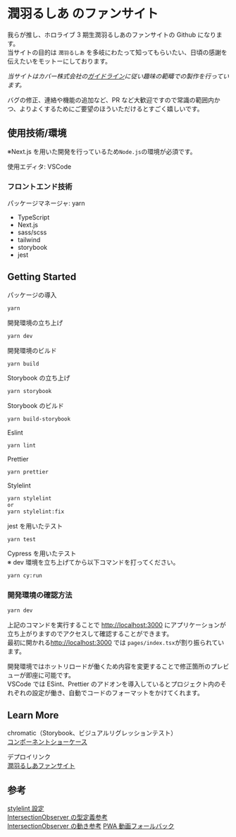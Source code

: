 # 潤羽るしあ のファンサイト

我らが推し、ホロライブ 3 期生潤羽るしあのファンサイトの Github になります。  
当サイトの目的は `潤羽るしあ` を多岐にわたって知ってもらいたい、日頃の感謝を伝えたいをモットーにしております。

_当サイトはカバー株式会社の[ガイドライン](https://www.hololive.tv/terms)に従い趣味の範疇での製作を行っています。_

バグの修正、連絡や機能の追加など、PR など大歓迎ですので常識の範囲内かつ、よりよくするためにご要望のほういただけるとすごく嬉しいです。

## 使用技術/環境

※Next.js を用いた開発を行っているため`Node.js`の環境が必須です。

使用エディタ: VSCode

### フロントエンド技術

パッケージマネージャ: yarn

- TypeScript
- Next.js
- sass/scss
- tailwind
- storybook
- jest

## Getting Started

パッケージの導入

```bash
yarn
```

開発環境の立ち上げ

```bash
yarn dev
```

開発環境のビルド

```bash
yarn build
```

Storybook の立ち上げ

```bash
yarn storybook
```

Storybook のビルド

```bash
yarn build-storybook
```

Eslint

```bash
yarn lint
```

Prettier

```bash
yarn prettier
```

Stylelint

```bash
yarn stylelint
or
yarn stylelint:fix
```

jest を用いたテスト

```bash
yarn test
```

Cypress を用いたテスト  
※ dev 環境を立ち上げてから以下コマンドを打ってください。

```bash
yarn cy:run
```

### 開発環境の確認方法

```bash
yarn dev
```

上記のコマンドを実行することで
[http://localhost:3000](http://localhost:3000) にアプリケーションが立ち上がりますのでアクセスして確認することができます。  
最初に開かれる[http://localhost:3000](http://localhost:3000) では `pages/index.tsx`が割り振られています。

開発環境ではホットリロードが働くため内容を変更することで修正箇所のプレビューが即座に可能です。  
VSCode では ESint、Prettier のアドオンを導入しているとプロジェクト内のそれぞれの設定が働き、自動でコードのフォーマットをかけてくれます。

## Learn More

chromatic（Storybook、ビジュアルリグレッションテスト）  
[コンポーネントショーケース](https://www.chromatic.com/builds?appId=6156d7f3f08a48003a031d56)

デプロイリンク  
[潤羽るしあファンサイト](https://www.uruharushia.work)

## 参考

[stylelint 設定](https://gist.github.com/buchiya4th/f4ca1be2ab98ee5a8098fa68a93e752c)  
[IntersectionObserver の型定義参考](https://microsoft.github.io/PowerBI-JavaScript/interfaces/_node_modules_typedoc_node_modules_typescript_lib_lib_dom_d_.intersectionobserver.html)  
[IntersectionObserver の動き参考](https://sbfl.net/blog/static/demo/intersectionobserver/)
[PWA 動画フォールバック](https://github.com/shadowwalker/next-pwa/blob/master/examples/offline-fallback-v2/next.config.js)
